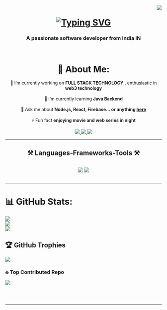 <img align="right" src="https://visitor-badge.laobi.icu/badge?page_id=Sundaram-Agnihotri.visitor-badge" />

<h1 align="center">
  <a href="https://git.io/typing-svg"><img src="https://readme-typing-svg.demolab.com?font=Accent&size=25&pause=1000&color=F71A1A&center=true&vCenter=true&random=false&width=435&lines=Full+Stack+Developer;Fresher+DevOps;Problem+Solver;Hi+there+%2C+Sundaram+Agnihotri" alt="Typing SVG" /></a>
</h1>

<h3 align="center">A passionate software developer from India IN</h3>

<br/>

<div align="center">
 
# 💫 About Me:
🔭 I’m currently working on **FULL STACK TECHNOLOGY** , enthusiastic in **web3 technology**<br> <br> 🌱 I’m currently learning **Java Backend**<br><br>💬 Ask me about **Node.js, React, Firebase... or anything [here](https://github.com/Sundaram-Agnihotri/Sundaram-Agnihotri/issues)**<br><br>⚡ Fun fact **enjoying movie and web series in night**
 </div>
 
<div align="center"> 
  <a href="mailto:agnihotrisundaram8@gmail.com">
    <img src="https://img.shields.io/badge/Gmail-333333?style=for-the-badge&logo=gmail&logoColor=red" />
  </a>
  <a href="https://www.linkedin.com/in/sundaram-agnihotri-b24951237" target="_blank">
    <img src="https://img.shields.io/badge/LinkedIn-0077B5?style=for-the-badge&logo=linkedin&logoColor=white" target="_blank" />
  </a>
  <a href="https://portfolio-6szc.vercel.app/" target="_blank">
     <img src="https://img.shields.io/badge/Portfolio-FF5722?style=for-the-badge&logo=todoist&logoColor=white" target="_blank" /> <!-- sqlite, safari, google-chrome are other good icon options -->
  </a>
</div>

 <hr/>
 
<h2 align="center">⚒️ Languages-Frameworks-Tools ⚒️</h2>
<br/>
<div align="center">
    <img src="https://skillicons.dev/icons?i=react,bootstrap,mui,html,css,vscode,github,figma,tailwind,git,r" />
    <img src="https://skillicons.dev/icons?i=nodejs,javascript,typescript,express,firebase,mongodb,c,cpp,java,nextjs,mysql,aws" /><br>
</div>

<br/>
<hr/>




# 📊 GitHub Stats:
![](https://github-readme-stats.vercel.app/api?username=Sundaram-Agnihotri&theme=dark&hide_border=false&include_all_commits=true&count_private=false)<br/>
![](https://github-readme-streak-stats.herokuapp.com/?user=Sundaram-Agnihotri&theme=dark&hide_border=false)<br/>
![](https://github-readme-stats.vercel.app/api/top-langs/?username=Sundaram-Agnihotri&theme=dark&hide_border=false&include_all_commits=true&count_private=false&layout=compact)

## 🏆 GitHub Trophies
![](https://github-profile-trophy.vercel.app/?username=Sundaram-Agnihotri&theme=radical&no-frame=false&no-bg=true&margin-w=4)


### 🔝 Top Contributed Repo
![](https://github-contributor-stats.vercel.app/api?username=Sundaram-Agnihotri&limit=5&theme=dark&combine_all_yearly_contributions=true)

<br/><br/>

<hr/>

<br/>

<br/>
